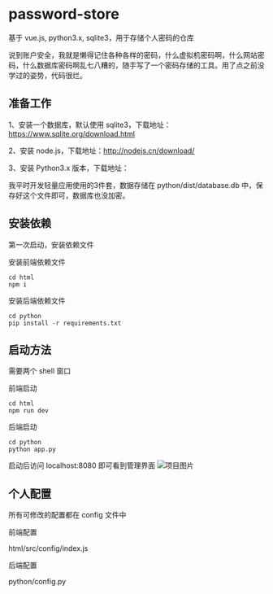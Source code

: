 # password-store
基于 vue.js, python3.x, sqlite3，用于存储个人密码的仓库


说到账户安全，我就是懒得记住各种各样的密码，什么虚拟机密码啊，什么网站密码，什么数据库密码啊乱七八糟的，随手写了一个密码存储的工具。用了点之前没学过的姿势，代码很烂。

## 准备工作
1、安装一个数据库，默认使用 sqlite3，下载地址：https://www.sqlite.org/download.html


2、安装 node.js，下载地址：http://nodejs.cn/download/


3、安装 Python3.x 版本，下载地址：


我平时开发轻量应用使用的3件套，数据存储在 python/dist/database.db 中，保存好这个文件即可，数据库也没加密。

## 安装依赖
第一次启动，安装依赖文件


安装前端依赖文件

    cd html
    npm i
    
安装后端依赖文件

    cd python
    pip install -r requirements.txt

## 启动方法
需要两个 shell 窗口


前端启动

    cd html
    npm run dev

后端启动

    cd python
    python app.py

启动后访问 localhost:8080 即可看到管理界面
![项目图片](https://github.com/WuShaoliu/images/tree/master/account-store/view.png)
## 个人配置
所有可修改的配置都在 config 文件中


前端配置


html/src/config/index.js


后端配置


python/config.py
